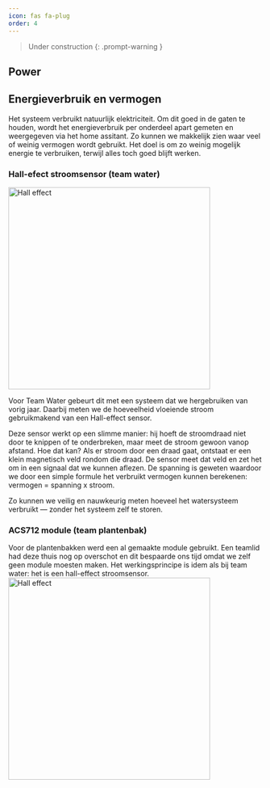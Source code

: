 ```yaml
---
icon: fas fa-plug
order: 4
---
```


> Under construction
{: .prompt-warning }

## Power


## Energieverbruik en vermogen
Het systeem verbruikt natuurlijk elektriciteit. Om dit goed in de gaten te houden, wordt het energieverbruik per onderdeel apart gemeten en weergegeven via het home assitant. Zo kunnen we makkelijk zien waar veel of weinig vermogen wordt gebruikt.
Het doel is om zo weinig mogelijk energie te verbruiken, terwijl alles toch goed blijft werken.

### Hall-efect stroomsensor (team water)
<img src="{{ '/assets/img/Watersysteem/hall-effect-cs.png' | relative_url }}" alt="Hall effect" width="400" />

Voor Team Water gebeurt dit met een systeem dat we hergebruiken van vorig jaar. Daarbij meten we de hoeveelheid vloeiende stroom gebruikmakend van een Hall-effect sensor.

Deze sensor werkt op een slimme manier: hij hoeft de stroomdraad niet door te knippen of te onderbreken, maar meet de stroom gewoon vanop afstand. Hoe dat kan? Als er stroom door een draad gaat, ontstaat er een klein magnetisch veld rondom die draad. De sensor meet dat veld en zet het om in een signaal dat we kunnen aflezen.
De spanning is geweten waardoor we door een simple formule het verbruikt vermogen kunnen berekenen: vermogen = spanning x stroom.

Zo kunnen we veilig en nauwkeurig meten hoeveel het watersysteem verbruikt — zonder het systeem zelf te storen.

### ACS712 module (team plantenbak)
Voor de plantenbakken werd een al gemaakte module gebruikt. Een teamlid had deze thuis nog op overschot en dit bespaarde ons  tijd omdat we zelf geen module moesten maken. Het werkingsprincipe is idem als bij team water: het is een hall-effect stroomsensor.
<img src="{{ '/assets/img/Plantenbak/acs712.png' | relative_url }}" alt="Hall effect" width="400" />
